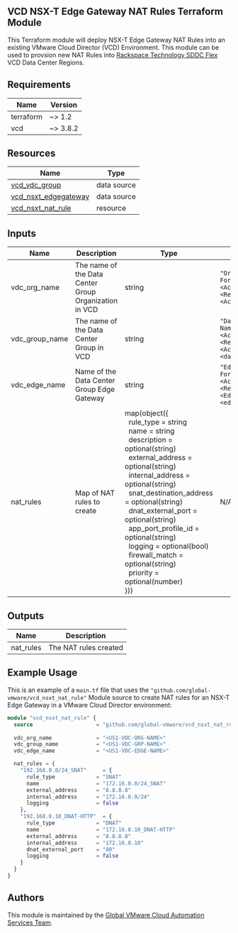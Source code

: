 ## VCD NSX-T Edge Gateway NAT Rules Terraform Module

This Terraform module will deploy NSX-T Edge Gateway NAT Rules into an existing VMware Cloud Director (VCD) Environment.  This module can be used to provsion new NAT Rules into [Rackspace Technology SDDC Flex](https://www.rackspace.com/cloud/private/software-defined-data-center-flex) VCD Data Center Regions.

## Requirements

| Name      | Version |
|-----------|---------|
| terraform | ~> 1.2  |
| vcd       | ~> 3.8.2 |

## Resources

| Name                                                             | Type      |
|------------------------------------------------------------------|-----------|
| [vcd_vdc_group](https://registry.terraform.io/providers/vmware/vcd/3.8.2/docs/data-sources/vdc_group) | data source |
| [vcd_nsxt_edgegateway](https://registry.terraform.io/providers/vmware/vcd/3.8.2/docs/data-sources/nsxt_edgegateway) | data source |
| [vcd_nsxt_nat_rule](https://registry.terraform.io/providers/vmware/vcd/3.8.2/docs/resources/nsxt_nat_rule) | resource   |

## Inputs

| Name                          | Description                                                          | Type   | Default           | Required |
|-------------------------------|----------------------------------------------------------------------|--------|-------------------|----------|
| vdc_org_name | The name of the Data Center Group Organization in VCD | string | `"Organization Name Format: <Account_Number>-<Region>-<Account_Name>"` | yes |
| vdc_group_name | The name of the Data Center Group in VCD | string | `"Data Center Group Name Format: <Account_Number>-<Region>-<Account_Name> <datacenter group>"` | yes |
| vdc_edge_name | Name of the Data Center Group Edge Gateway | string | `"Edge Gateway Name Format: <Account_Number>-<Region>-<Edge_GW_Identifier>-<edge>"` | yes |
| nat_rules | Map of NAT rules to create | map(object({<br>&nbsp;&nbsp;rule_type = string<br>&nbsp;&nbsp;name = string<br>&nbsp;&nbsp;description = optional(string)<br>&nbsp;&nbsp;external_address = optional(string)<br>&nbsp;&nbsp;internal_address = optional(string)<br>&nbsp;&nbsp;snat_destination_address = optional(string)<br>&nbsp;&nbsp;dnat_external_port = optional(string)<br>&nbsp;&nbsp;app_port_profile_id = optional(string)<br>&nbsp;&nbsp;logging = optional(bool)<br>&nbsp;&nbsp;firewall_match = optional(string)<br>&nbsp;&nbsp;priority = optional(number)<br>})) | N/A | yes |

## Outputs

| Name         | Description             |
|--------------|-------------------------|
| nat_rules | The NAT rules created |

## Example Usage

This is an example of a `main.tf` file that uses the `"github.com/global-vmware/vcd_nsxt_nat_rule"` Module source to create NAT rules for an NSX-T Edge Gateway in a VMware Cloud Director environment:

```terraform
module "vcd_nsxt_nat_rule" {
  source                    = "github.com/global-vmware/vcd_nsxt_nat_rule.git?ref=v1.3.1"
  
  vdc_org_name              = "<US1-VDC-ORG-NAME>"
  vdc_group_name            = "<US1-VDC-GRP-NAME>"
  vdc_edge_name             = "<US1-VDC-EDGE-NAME>"

  nat_rules = {
    "192.168.0.0/24_SNAT"     = {
      rule_type             = "SNAT"
      name                  = "172.16.0.0/24_SNAT"
      external_address      = "8.8.8.8"
      internal_address      = "172.16.0.0/24"
      logging               = false
    },
    "192.168.0.10_DNAT-HTTP"  = {
      rule_type             = "DNAT"
      name                  = "172.16.0.10_DNAT-HTTP"
      external_address      = "8.8.8.8"
      internal_address      = "172.16.0.10"
      dnat_external_port    = "80"
      logging               = false
    }
  }
}
```

## Authors

This module is maintained by the [Global VMware Cloud Automation Services Team](https://github.com/global-vmware).